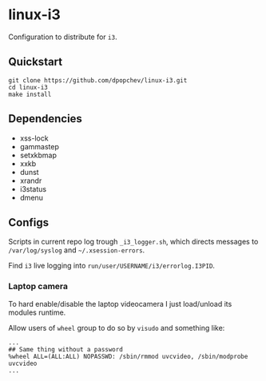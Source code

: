 # linux-i3

Configuration to distribute for `i3`.

## Quickstart

```
git clone https://github.com/dpopchev/linux-i3.git
cd linux-i3
make install
```

## Dependencies

- xss-lock
- gammastep
- setxkbmap
- xxkb
- dunst
- xrandr
- i3status
- dmenu

## Configs

Scripts in current repo log trough `_i3_logger.sh`, which directs messages to `/var/log/syslog`
and `~/.xsession-errors`.

Find `i3` live logging into `run/user/USERNAME/i3/errorlog.I3PID`.

### Laptop camera

To hard enable/disable the laptop videocamera I just load/unload its modules
runtime.

Allow users of `wheel` group to do so by `visudo` and something like:

```
...
## Same thing without a password
%wheel ALL=(ALL:ALL) NOPASSWD: /sbin/rmmod uvcvideo, /sbin/modprobe uvcvideo
...
```
